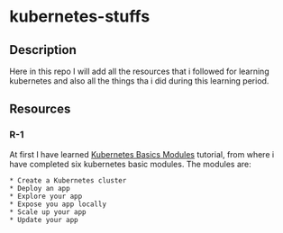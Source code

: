 # kubernetes-stuffs

## Description

Here in this repo I will add all the resources that i followed for learning kubernetes and also all the things tha i did during this learning period. 

## Resources

### R-1

At first I have learned [Kubernetes Basics Modules](https://kubernetes.io/docs/tutorials/kubernetes-basics/) tutorial, from where i have completed six kubernetes basic modules. The modules are:

    * Create a Kubernetes cluster
    * Deploy an app
    * Explore your app
    * Expose you app locally
    * Scale up your app
    * Update your app
